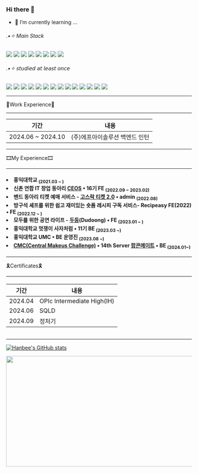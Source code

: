 ### Hi there 👋

- 🌱 I’m currently learning ...
<h6>.•✧ Main Stack</h6>
<p>
  <img src="https://img.shields.io/badge/Java-007396?style=flat-square&logo=java&logoColor=white">
  <img src="https://img.shields.io/badge/Spring-6DB33F?style=flat-square&logo=spring&logoColor=white">
  <img src="https://img.shields.io/badge/Aws-232F3E?style=flat-square&logo=amazon-aws&logoColor=white">
  <img src="https://img.shields.io/badge/Docker-2496ED?style=flat-square&logo=docker&logoColor=white">
  <img src="https://img.shields.io/badge/Ubuntu-E95420?style=flat-square&logo=ubuntu&logoColor=white">
  <img src="https://img.shields.io/badge/PyCharm-000000?style=flat-square&logo=pycharm&logoColor=white">
  <img src="https://img.shields.io/badge/Postman-FF6C37?style=flat-square&logo=postman&logoColor=white">
  <img src="https://img.shields.io/badge/Linux-FCC624?style=flat-square&logo=linux&logoColor=black">
</p>

<h6>.•✧ 𝘴𝘵𝘶𝘥𝘪𝘦𝘥 𝘢𝘵 𝘭𝘦𝘢𝘴𝘵 𝘰𝘯𝘤𝘦</h6>
<p>
  <img src="https://img.shields.io/badge/C++-00599C?style=flat-square&logo=cplusplus&logoColor=white">
  <img src="https://img.shields.io/badge/C-A8B9CC?style=flat-square&logo=c&logoColor=white">
  <img src="https://img.shields.io/badge/styled components-DB7093?style=flat-square&logo=styled-components&logoColor=white">
  <img src="https://img.shields.io/badge/Storybook-FF4785?style=flat-square&logo=storybook&logoColor=white">
  <img src="https://img.shields.io/badge/Vercel-000000?style=flat-square&logo=vercel&logoColor=white">
  <img src="https://img.shields.io/badge/Python-3776AB?style=flat-square&logo=python&logoColor=white">
  <img src="https://img.shields.io/badge/Express-000000?style=flat-square&logo=express&logoColor=white">
  <img src="https://img.shields.io/badge/Node.js-339933?style=flat-square&logo=node.js&logoColor=black">
  <img src="https://img.shields.io/badge/Typescript-3178C6?style=flat-square&logo=typescript&logoColor=white">
  <img src="https://img.shields.io/badge/React-61DAFB?style=flat-square&logo=react&logoColor=white">
  <img src="https://img.shields.io/badge/Next.js-000000?style=flat-square&logo=next.js&logoColor=white">
  <img src="https://img.shields.io/badge/Javascript-F7DF1E?style=flat-square&logo=javascript&logoColor=white">
  <img src="https://img.shields.io/badge/Html-E34F26?style=flat-square&logo=html5&logoColor=white">
  <img src="https://img.shields.io/badge/Css-1572B6?style=flat-square&logo=css3&logoColor=white">
</p>



-------------------------------------------------------------------------------------------------------------------------------------------------------------------------------------

💼Work Experience💼

-------------------------------------------------------------------------------------------------------------------------------------------------------------------------------------
|기간|내용|
|------|---|
|  2024.06 ~ 2024.10 |  (주)에프아이솔루션 백엔드 인턴



-------------------------------------------------------------------------------------------------------------------------------------------------------------------------------------

🎞My Experience🎞

-------------------------------------------------------------------------------------------------------------------------------------------------------------------------------------


<h4 align=left>
<li>홍익대학교 <sub>(2021.03 ~ )</sub></li>
<li>신촌 연합 IT 창업 동아리 <a href="https://github.com/CEOS-Developers">CEOS</a> • 16기 FE <sub>(2022.09 ~ 2023.02)</sub></li>
<li>밴드 동아리 티켓 예매 서비스 - <a href="https://github.com/Gosrock/Ticket-Admin-22nd">고스락 티켓 2.0</a> • admin <sub> (2022.08)</sub></li>
<li>방구석 셰프를 위한 쉽고 재미있는 숏폼 레시피 구독 서비스- Recipeasy FE(2022) • FE <sub>(2022.12 ~ )</sub></li>
<li>모두를 위한 공연 라이프 - <a href="https://github.com/Gosrock/DuDoong-Front">두둥</a>(Dudoong) • FE <sub>(2023.01 ~ )</sub></li>
<li>홍익대학교 멋쟁이 사자처럼 • 11기 BE <sub>(2023.03 ~)</sub></li>
 <li>홍익대학교 UMC • BE 운영진 <sub>(2023.08 ~)</sub></li>
 <li> <a href="https://github.com/Central-MakeUs">CMC(Central Makeus Challenge)</a> • 14th Server <a href="https://github.com/Central-MakeUs/Youngduck-Server">팝콘메이트</a>  • BE <sub>(2024.01~)</sub>
</h4>

-------------------------------------------------------------------------------------------------------------------------------------------------------------------------------------

🎗️Certificates🎗️

-------------------------------------------------------------------------------------------------------------------------------------------------------------------------------------

<h6>
 
|기간|내용|
|------|---|
| 2024.04 | OPIc Intermediate High(IH)
| 2024.06 | SQLD
| 2024.09 | 정처기 
 
</h6>


-------------------------------------------------------------------------------------------------------------------------------------------------------------------------------------

<div>
 
[![Hanbee's GitHub stats](https://github-readme-stats.vercel.app/api?username=AlmondBreez3)](https://github.com/AlmondBreez3/github-readme-stats)
</div>

<a href="https://www.gitanimals.org/en_US?utm_medium=image&utm_source=AlmondBreez3&utm_content=farm">
<img
  src="https://render.gitanimals.org/farms/AlmondBreez3"
  width="600"
  height="300"
/>
</a>

<!--
**AlmondBreez3/AlmondBreez3** is a ✨ _special_ ✨ repository because its `README.md` (this file) appears on your GitHub profile.

Here are some ideas to get you started:

- 🔭 I’m currently working on ...

- 👯 I’m looking to collaborate on ...
- 🤔 I’m looking for help with ...
- 💬 Ask me about ...
- 📫 How to reach me: ...
- 😄 Pronouns: ...
- ⚡ Fun fact: ...
-->
